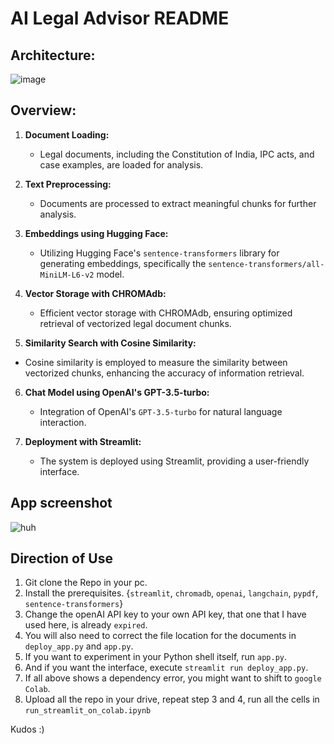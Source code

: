 # AI Legal Advisor README

## Architecture:

![image](https://github.com/cvishal-19/AI_legal_advisor/assets/142085676/a44ef0de-9b02-48d4-8f99-054b634b9ed1)


## Overview:
1. **Document Loading:**
   - Legal documents, including the Constitution of India, IPC acts, and case examples, are loaded for analysis.

2. **Text Preprocessing:**
   - Documents are processed to extract meaningful chunks for further analysis.

3. **Embeddings using Hugging Face:**
   - Utilizing Hugging Face's `sentence-transformers` library for generating embeddings, specifically the `sentence-transformers/all-MiniLM-L6-v2` model.

4. **Vector Storage with CHROMAdb:**
   - Efficient vector storage with CHROMAdb, ensuring optimized retrieval of vectorized legal document chunks.

5. **Similarity Search with Cosine Similarity:**
  - Cosine similarity is employed to measure the similarity between vectorized chunks, enhancing the accuracy of information retrieval.

6. **Chat Model using OpenAI's GPT-3.5-turbo:**
   - Integration of OpenAI's `GPT-3.5-turbo` for natural language interaction.

7. **Deployment with Streamlit:**
   - The system is deployed using Streamlit, providing a user-friendly interface.

## App screenshot
![huh](https://github.com/cvishal-19/AI_legal_advisor/assets/142085676/4d2e3149-86d7-4eb4-9c9e-ec8e4edc1d6d)

## Direction of Use
1. Git clone the Repo in your pc.
2. Install the prerequisites. {`streamlit`, `chromadb`, `openai`, `langchain`, `pypdf`, `sentence-transformers`}
3. Change the openAI API key to your own API key, that one that I have used here, is already `expired`.
4. You will also need to correct the file location for the documents in `deploy_app.py` and  `app.py`.
5. If you want to experiment in your Python shell itself, run `app.py`.
6. And if you want the interface, execute `streamlit run deploy_app.py`.
7. If all above shows a dependency error, you might want to shift to `google Colab`.
8. Upload all the repo in your drive, repeat step 3 and 4, run all the cells in  `run_streamlit_on_colab.ipynb`

Kudos :)
   

